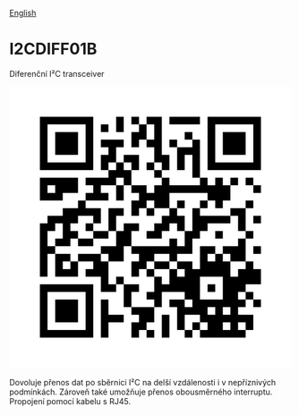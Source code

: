 
[English](./README.md)
<!--- module --->
# I2CDIFF01B
<!--- Emodule --->

<!--- subtitle --->Diferenční I²C transceiver<!--- Esubtitle --->

![I2CDIFF01B](DOC/SRC/img/I2CDIFF01B_QRcode.png)

<!--- description --->Dovoluje přenos dat po sběrnici I²C na delší vzdálenosti i v nepříznivých podmínkách. Zároveň také umožňuje přenos obousměrného interruptu. Propojení pomocí kabelu s RJ45. <!--- Edescription --->
            